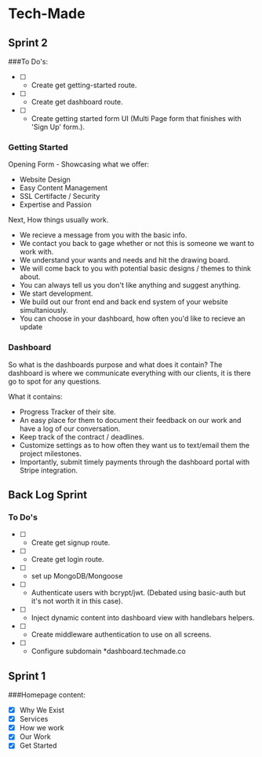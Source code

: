 # Tech-Made

## Sprint 2

###To Do's:
- [ ] - Create get getting-started route.
- [ ] - Create get dashboard route.
- [ ] - Create getting started form UI (Multi Page form that finishes with 'Sign Up' form.).

### Getting Started
Opening Form - Showcasing what we offer:
- Website Design
- Easy Content Management
- SSL Certifacte / Security
- Expertise and Passion

Next, How things usually work.
- We recieve a message from you with the basic info.
- We contact you back to gage whether or not this is someone we want to work with.
- We understand your wants and needs and hit the drawing board.
- We will come back to you with potential basic designs / themes to think about.
- You can always tell us you don't like anything and suggest anything.
- We start development.
- We build out our front end and back end system of your website simultaniously. 
- You can choose in your dashboard, how often you'd like to recieve an update

### Dashboard

So what is the dashboards purpose and what does it contain? The dashboard is where we communicate everything
with our clients, it is there go to spot for any questions.

What it contains:
 - Progress Tracker of their site.
 - An easy place for them to document their feedback on our work and have a log of our conversation.
 - Keep track of the contract / deadlines.
 - Customize settings as to how often they want us to text/email them the project milestones.
 - Importantly, submit timely payments through the dashboard portal with Stripe integration.

## Back Log Sprint

### To Do's
- [ ] - Create get signup route.
- [ ] - Create get login route.
- [ ] - set up MongoDB/Mongoose
- [ ] - Authenticate users with bcrypt/jwt. (Debated using basic-auth but it's not worth it in this case).
- [ ] - Inject dynamic content into dashboard view with handlebars helpers.
- [ ] - Create middleware authentication to use on all screens.
- [ ] - Configure subdomain *dashboard.techmade.co

## Sprint 1
###Homepage content:
- [X] Why We Exist
- [X] Services
- [X] How we work
- [X] Our Work
- [X] Get Started